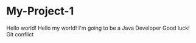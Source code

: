 # My-Project-1
Hello world!
Hello my world! I'm going to be a Java Developer
Good luck!
Git conflict